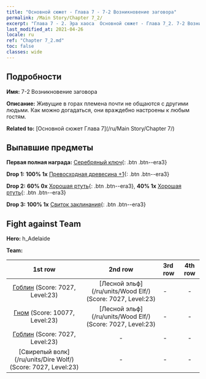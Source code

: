 ```yaml
---
title: "Основной сюжет - Глава 7 - 7-2 Возникновение заговора"
permalink: /Main Story/Chapter 7_2/
excerpt: "Глава 7 - 2. Эра хаоса  Основной сюжет - Глава 7_2. 7-2 Возникновение заговора"
last_modified_at: 2021-04-26
locale: ru
ref: "Chapter 7_2.md"
toc: false
classes: wide
---
```


## Подробности

 **Имя:** 7-2 Возникновение заговора

 **Описание:** Живущие в горах племена почти не общаются с другими людьми. Как можно догадаться, они враждебно настроены к любым гостям.

 **Related to:** [Основной сюжет Глава 7](/ru/Main Story/Chapter 7/)

## Выпавшие предметы

 **Первая полная награда:** [Серебряный ключ](/ItemsRU/con_693/){: .btn .btn--era3}

 **Drop 1:** **100% 1x** [Превосходная древесина +1](/ItemsRU/mat_20/){: .btn .btn--era3}

 **Drop 2:** **60% 0x** [Хорошая ртуть](/ItemsRU/mat_14/){: .btn .btn--era3}, **40% 1x** [Хорошая ртуть](/ItemsRU/mat_14/){: .btn .btn--era3}

 **Drop 3:** **100% 1x** [Свиток заклинания](/ItemsRU/con_694/){: .btn .btn--era3}


## Fight against Team
 **Hero:** h_Adelaide

 **Team:**


  | 1st row | 2nd row | 3rd row | 4th row |
  |:----:|:----:|:----|:----:|
  | [Гоблин](/ru/units/Goblin/) (Score: 7027, Level:23)  | [Лесной эльф](/ru/units/Wood Elf/) (Score: 7027, Level:23)  | - | - |
  | [Гном](/ru/units/Dwarf/) (Score: 10077, Level:23)  | [Лесной эльф](/ru/units/Wood Elf/) (Score: 7027, Level:23)  | - | - |
  | [Гоблин](/ru/units/Goblin/) (Score: 7027, Level:23)  | - | - | - |
  | [Свирепый волк](/ru/units/Dire Wolf/) (Score: 7027, Level:23)  | - | - | - |


